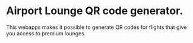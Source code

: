 # Airport Lounge QR code generator.

<p>This webapps makes it possible to generate QR codes for flights that give you access to premium lounges.</p>
